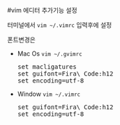 #vim 에디터 추가기능 설정
<br>
<p>터미널에서 <code>vim ~/.vimrc</code> 입력후에 설정</p>
<p>폰트변경은</p>
<ul>
<li>Mac Os <code>vim ~/.gvimrc</code>
<br>
<pre>
set macligatures
set guifont=Fira\ Code:h12
set encoding=utf-8
</pre>
</li>
<li>Window <code>vim ~/.vimrc</code>
<br>
<pre>
set guifont=Fira\ Code:h12
set encoding=utf-8
</pre>
</li>

